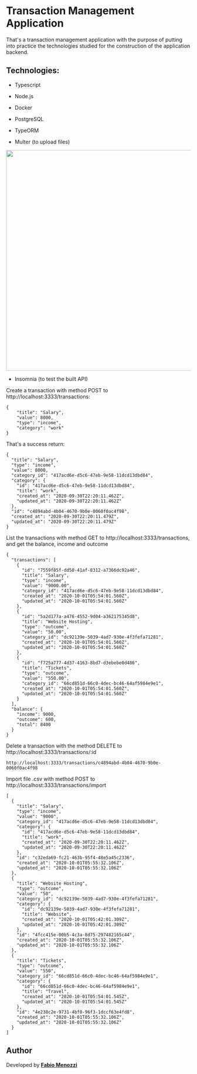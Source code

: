 # Transaction Management Application

That's a transaction management application with the purpose of putting into practice the technologies studied for the construction of the application backend.

## Technologies:

- Typescript

- Node.js 

- Docker

- PostgreSQL

- TypeORM

- Multer (to upload files)



<img src="https://res.cloudinary.com/menozzi/image/upload/v1604075360/project2/transactionManagement_wkum9u.png" width="600">


- Insomnia (to test the built API)


Create a transaction with method POST to http://localhost:3333/transactions:

```
{
	"title": "Salary",
	"value": 8000,
	"type": "income",
	"category": "work"
}
```

That's a success return:
```
{
  "title": "Salary",
  "type": "income",
  "value": 8000,
  "category_id": "417acd6e-d5c6-47eb-9e58-11dcd13dbd84",
  "category": {
    "id": "417acd6e-d5c6-47eb-9e58-11dcd13dbd84",
    "title": "work",
    "created_at": "2020-09-30T22:20:11.462Z",
    "updated_at": "2020-09-30T22:20:11.462Z"
  },
  "id": "c4894abd-4b04-4670-9b0e-0060f0ac4f98",
  "created_at": "2020-09-30T22:20:11.479Z",
  "updated_at": "2020-09-30T22:20:11.479Z"
}
```

List the transactions with method GET to http://localhost:3333/transactions, and get the balance, income and outcome
```
{
  "transactions": [
    {
      "id": "7559f85f-dd50-41af-8312-a7366dc92a46",
      "title": "Salary",
      "type": "income",
      "value": "9000.00",
      "category_id": "417acd6e-d5c6-47eb-9e58-11dcd13dbd84",
      "created_at": "2020-10-01T05:54:01.560Z",
      "updated_at": "2020-10-01T05:54:01.560Z"
    },
    {
      "id": "5a2d177a-a476-4552-9d04-a362175345d8",
      "title": "Website Hosting",
      "type": "outcome",
      "value": "50.00",
      "category_id": "dc92139e-5039-4ad7-930e-4f3fefa71281",
      "created_at": "2020-10-01T05:54:01.560Z",
      "updated_at": "2020-10-01T05:54:01.560Z"
    },
    {
      "id": "f725a777-4d37-4163-8bd7-d3ebebe0d486",
      "title": "Tickets",
      "type": "outcome",
      "value": "550.00",
      "category_id": "66cd851d-66c0-4dec-bc46-64af5984e9e1",
      "created_at": "2020-10-01T05:54:01.560Z",
      "updated_at": "2020-10-01T05:54:01.560Z"
    }
  ],
  "balance": {
    "income": 9000,
    "outcome": 600,
    "total": 8400
  }
}
```
Delete a transaction with the method DELETE to http://localhost:3333/transactions/:id
```
http://localhost:3333/transactions/c4894abd-4b04-4670-9b0e-0060f0ac4f98
```

Import file .csv  with method POST to http://localhost:3333/transactions/import
```
[
  {
    "title": "Salary",
    "type": "income",
    "value": "9000",
    "category_id": "417acd6e-d5c6-47eb-9e58-11dcd13dbd84",
    "category": {
      "id": "417acd6e-d5c6-47eb-9e58-11dcd13dbd84",
      "title": "work",
      "created_at": "2020-09-30T22:20:11.462Z",
      "updated_at": "2020-09-30T22:20:11.462Z"
    },
    "id": "c32eda69-fc21-463b-95f4-48e5a45c2336",
    "created_at": "2020-10-01T05:55:32.106Z",
    "updated_at": "2020-10-01T05:55:32.106Z"
  },
  {
    "title": "Website Hosting",
    "type": "outcome",
    "value": "50",
    "category_id": "dc92139e-5039-4ad7-930e-4f3fefa71281",
    "category": {
      "id": "dc92139e-5039-4ad7-930e-4f3fefa71281",
      "title": "Website",
      "created_at": "2020-10-01T05:42:01.309Z",
      "updated_at": "2020-10-01T05:42:01.309Z"
    },
    "id": "4fcc415e-00b5-4c3a-8d75-297482165c44",
    "created_at": "2020-10-01T05:55:32.106Z",
    "updated_at": "2020-10-01T05:55:32.106Z"
  },
  {
    "title": "Tickets",
    "type": "outcome",
    "value": "550",
    "category_id": "66cd851d-66c0-4dec-bc46-64af5984e9e1",
    "category": {
      "id": "66cd851d-66c0-4dec-bc46-64af5984e9e1",
      "title": "Travel",
      "created_at": "2020-10-01T05:54:01.545Z",
      "updated_at": "2020-10-01T05:54:01.545Z"
    },
    "id": "4e238c2e-9731-4bf0-96f3-1dccf63e4fd8",
    "created_at": "2020-10-01T05:55:32.106Z",
    "updated_at": "2020-10-01T05:55:32.106Z"
  }
]
```
## Author

Developed by [**Fabio Menozzi**](https://www.linkedin.com/in/menozzi-fabio/)
